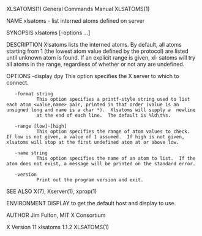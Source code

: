 XLSATOMS(1)                                                                                General Commands Manual                                                                                XLSATOMS(1)

NAME
       xlsatoms - list interned atoms defined on server

SYNOPSIS
       xlsatoms [-options ...]

DESCRIPTION
       Xlsatoms  lists the interned atoms.  By default, all atoms starting from 1 (the lowest atom value defined by the protocol) are listed until unknown atom is found.  If an explicit range is given, xl‐
       satoms will try all atoms in the range, regardless of whether or not any are undefined.

OPTIONS
       -display dpy
               This option specifies the X server to which to connect.

       -format string
               This option specifies a printf-style string used to list each atom <value,name> pair, printed in that order (value is an unsigned long and name is a char *).  Xlsatoms will supply a  newline
               at the end of each line.  The default is %ld\t%s.

       -range [low]-[high]
               This option specifies the range of atom values to check.  If low is not given, a value of 1 assumed.  If high is not given, xlsatoms will stop at the first undefined atom at or above low.

       -name string
               This option specifies the name of an atom to list.  If the atom does not exist, a message will be printed on the standard error.

       -version
               Print out the program version and exit.

SEE ALSO
       X(7), Xserver(1), xprop(1)

ENVIRONMENT
       DISPLAY to get the default host and display to use.

AUTHOR
       Jim Fulton, MIT X Consortium

X Version 11                                                                                    xlsatoms 1.1.2                                                                                    XLSATOMS(1)
